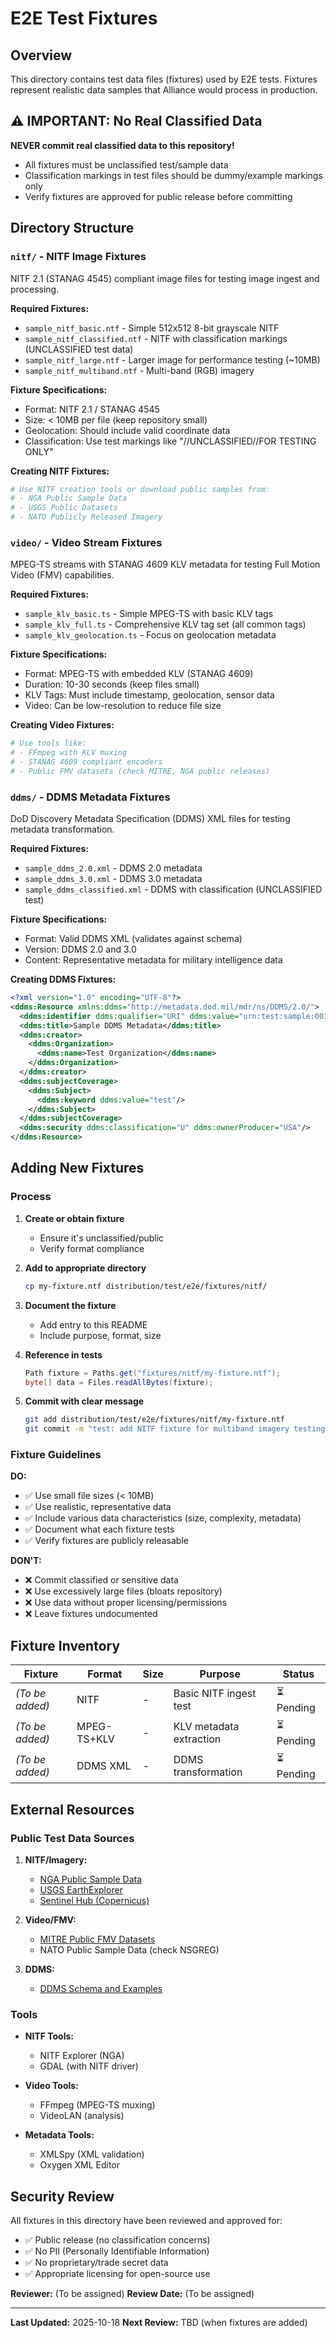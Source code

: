 # E2E Test Fixtures

## Overview

This directory contains test data files (fixtures) used by E2E tests. Fixtures represent realistic data samples that Alliance would process in production.

## ⚠️ IMPORTANT: No Real Classified Data

**NEVER commit real classified data to this repository!**

- All fixtures must be unclassified test/sample data
- Classification markings in test files should be dummy/example markings only
- Verify fixtures are approved for public release before committing

## Directory Structure

### `nitf/` - NITF Image Fixtures

NITF 2.1 (STANAG 4545) compliant image files for testing image ingest and processing.

**Required Fixtures:**
- `sample_nitf_basic.ntf` - Simple 512x512 8-bit grayscale NITF
- `sample_nitf_classified.ntf` - NITF with classification markings (UNCLASSIFIED test data)
- `sample_nitf_large.ntf` - Larger image for performance testing (~10MB)
- `sample_nitf_multiband.ntf` - Multi-band (RGB) imagery

**Fixture Specifications:**
- Format: NITF 2.1 / STANAG 4545
- Size: < 10MB per file (keep repository small)
- Geolocation: Should include valid coordinate data
- Classification: Use test markings like "//UNCLASSIFIED//FOR TESTING ONLY"

**Creating NITF Fixtures:**
```bash
# Use NITF creation tools or download public samples from:
# - NGA Public Sample Data
# - USGS Public Datasets
# - NATO Publicly Released Imagery
```

### `video/` - Video Stream Fixtures

MPEG-TS streams with STANAG 4609 KLV metadata for testing Full Motion Video (FMV) capabilities.

**Required Fixtures:**
- `sample_klv_basic.ts` - Simple MPEG-TS with basic KLV tags
- `sample_klv_full.ts` - Comprehensive KLV tag set (all common tags)
- `sample_klv_geolocation.ts` - Focus on geolocation metadata

**Fixture Specifications:**
- Format: MPEG-TS with embedded KLV (STANAG 4609)
- Duration: 10-30 seconds (keep files small)
- KLV Tags: Must include timestamp, geolocation, sensor data
- Video: Can be low-resolution to reduce file size

**Creating Video Fixtures:**
```bash
# Use tools like:
# - FFmpeg with KLV muxing
# - STANAG 4609 compliant encoders
# - Public FMV datasets (check MITRE, NGA public releases)
```

### `ddms/` - DDMS Metadata Fixtures

DoD Discovery Metadata Specification (DDMS) XML files for testing metadata transformation.

**Required Fixtures:**
- `sample_ddms_2.0.xml` - DDMS 2.0 metadata
- `sample_ddms_3.0.xml` - DDMS 3.0 metadata
- `sample_ddms_classified.xml` - DDMS with classification (UNCLASSIFIED test)

**Fixture Specifications:**
- Format: Valid DDMS XML (validates against schema)
- Version: DDMS 2.0 and 3.0
- Content: Representative metadata for military intelligence data

**Creating DDMS Fixtures:**
```xml
<?xml version="1.0" encoding="UTF-8"?>
<ddms:Resource xmlns:ddms="http://metadata.dod.mil/mdr/ns/DDMS/2.0/">
  <ddms:identifier ddms:qualifier="URI" ddms:value="urn:test:sample:001"/>
  <ddms:title>Sample DDMS Metadata</ddms:title>
  <ddms:creator>
    <ddms:Organization>
      <ddms:name>Test Organization</ddms:name>
    </ddms:Organization>
  </ddms:creator>
  <ddms:subjectCoverage>
    <ddms:Subject>
      <ddms:keyword ddms:value="test"/>
    </ddms:Subject>
  </ddms:subjectCoverage>
  <ddms:security ddms:classification="U" ddms:ownerProducer="USA"/>
</ddms:Resource>
```

## Adding New Fixtures

### Process

1. **Create or obtain fixture**
   - Ensure it's unclassified/public
   - Verify format compliance

2. **Add to appropriate directory**
   ```bash
   cp my-fixture.ntf distribution/test/e2e/fixtures/nitf/
   ```

3. **Document the fixture**
   - Add entry to this README
   - Include purpose, format, size

4. **Reference in tests**
   ```java
   Path fixture = Paths.get("fixtures/nitf/my-fixture.ntf");
   byte[] data = Files.readAllBytes(fixture);
   ```

5. **Commit with clear message**
   ```bash
   git add distribution/test/e2e/fixtures/nitf/my-fixture.ntf
   git commit -m "test: add NITF fixture for multiband imagery testing"
   ```

### Fixture Guidelines

**DO:**
- ✅ Use small file sizes (< 10MB)
- ✅ Use realistic, representative data
- ✅ Include various data characteristics (size, complexity, metadata)
- ✅ Document what each fixture tests
- ✅ Verify fixtures are publicly releasable

**DON'T:**
- ❌ Commit classified or sensitive data
- ❌ Use excessively large files (bloats repository)
- ❌ Use data without proper licensing/permissions
- ❌ Leave fixtures undocumented

## Fixture Inventory

| Fixture | Format | Size | Purpose | Status |
|---------|--------|------|---------|--------|
| *(To be added)* | NITF | - | Basic NITF ingest test | ⏳ Pending |
| *(To be added)* | MPEG-TS+KLV | - | KLV metadata extraction | ⏳ Pending |
| *(To be added)* | DDMS XML | - | DDMS transformation | ⏳ Pending |

## External Resources

### Public Test Data Sources

1. **NITF/Imagery:**
   - [NGA Public Sample Data](https://www.nga.mil/)
   - [USGS EarthExplorer](https://earthexplorer.usgs.gov/)
   - [Sentinel Hub (Copernicus)](https://www.sentinel-hub.com/)

2. **Video/FMV:**
   - [MITRE Public FMV Datasets](https://www.mitre.org/)
   - NATO Public Sample Data (check NSGREG)

3. **DDMS:**
   - [DDMS Schema and Examples](https://metadata.ces.mil/)

### Tools

- **NITF Tools:**
  - NITF Explorer (NGA)
  - GDAL (with NITF driver)

- **Video Tools:**
  - FFmpeg (MPEG-TS muxing)
  - VideoLAN (analysis)

- **Metadata Tools:**
  - XMLSpy (XML validation)
  - Oxygen XML Editor

## Security Review

All fixtures in this directory have been reviewed and approved for:
- ✅ Public release (no classification concerns)
- ✅ No PII (Personally Identifiable Information)
- ✅ No proprietary/trade secret data
- ✅ Appropriate licensing for open-source use

**Reviewer:** (To be assigned)
**Review Date:** (To be assigned)

---

**Last Updated:** 2025-10-18
**Next Review:** TBD (when fixtures are added)

